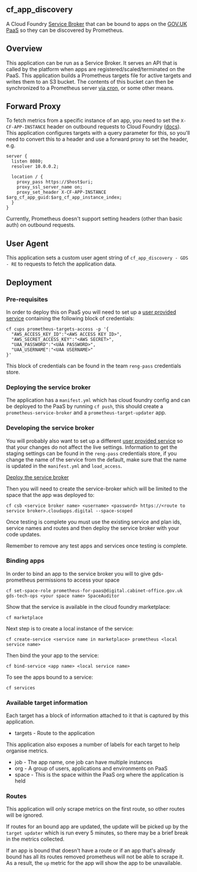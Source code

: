 ## cf_app_discovery

A Cloud Foundry
[Service Broker](https://docs.cloudfoundry.org/services/overview.html)
that can be bound to apps on the
[GOV.UK PaaS](https://docs.cloud.service.gov.uk) so they can be discovered by
Prometheus.

## Overview

This application can be run as a Service Broker. It serves an API that is called
by the platform when apps are registered/scaled/terminated on the PaaS. This
application builds a Prometheus targets file for active targets and writes them
to an S3 bucket. The contents of this bucket can then be synchronized to a
Prometheus server
[via cron](https://github.com/alphagov/prometheus-aws-configuration/blob/master/terraform/modules/prometheus/cloud.conf#L105-L109),
or some other means.

## Forward Proxy

To fetch metrics from a specific instance of an app, you need to set the
`X-CF-APP-INSTANCE` header on outbound requests to Cloud Foundry
([docs](https://docs.cloudfoundry.org/devguide/deploy-apps/routes-domains.html#routing-requests-to-a-specific-app-instance)).
This application configures targets with a query parameter for this, so you'll
need to convert this to a header and use a forward proxy to set the header, e.g.

```
server {
  listen 8080;
  resolver 10.0.0.2;

  location / {
    proxy_pass https://$host$uri;
    proxy_ssl_server_name on;
    proxy_set_header X-CF-APP-INSTANCE $arg_cf_app_guid:$arg_cf_app_instance_index;
  }
}
```

Currently, Prometheus doesn't support setting headers (other than basic auth) on
outbound requests.

## User Agent

This application sets a custom user agent string of
`cf_app_discovery - GDS - RE` to requests to fetch the application data.

## Deployment

### Pre-requisites

In order to deploy this on PaaS you will need to set up a [user provided service][] containing the following block of credentials:

```shell
cf cups prometheus-targets-access -p '{
  "AWS_ACCESS_KEY_ID":"<AWS ACCESS KEY ID>",
  "AWS_SECRET_ACCESS_KEY":"<AWS SECRET>",
  "UAA_PASSWORD":"<UAA PASSWORD>",
  "UAA_USERNAME":"<UAA USERNAME>"
}'
```

This block of credentials can be found in the team `reng-pass` credentials store.

### Deploying the service broker

The application has a `manifest.yml` which has cloud foundry config and can be deployed to the PaaS by running `cf push`, this should create a `prometheus-service-broker` and a `prometheus-target-updater` app.

### Developing the service broker

You will probably also want to set up a different [user provided service](#pre-requisites) so that your changes do not affect the live settings. Information to get the staging settings can be found in the `reng-pass` credentials store, if you change the name of the service from the default, make sure that the name is updated in the `manifest.yml` and `load_access`.

[Deploy the service broker](#deploying-the-service-broker)

Then you will need to create the service-broker which will be limited to the space that the app was deployed to:

`cf csb <service broker name> <username> <password> https://<route to service broker>.cloudapps.digital --space-scoped`

Once testing is complete you must use the existing service and plan ids, service names and routes and then deploy the service broker with your code updates.

Remember to remove any test apps and services once testing is complete.

### Binding apps

In order to bind an app to the service broker you will to give gds-prometheus permissions to access your space

`cf set-space-role prometheus-for-paas@digital.cabinet-office.gov.uk gds-tech-ops <your space name> SpaceAuditor`

Show that the service is available in the cloud foundry marketplace:

`cf marketplace`

Next step is to create a local instance of the service:

`cf create-service <service name in marketplace> prometheus <local service name>`

Then bind the your app to the service:

`cf bind-service <app name> <local service name>`

To see the apps bound to a service:

`cf services`

[user provided service]: https://docs.cloudfoundry.org/devguide/services/user-provided.html#credentials

### Available target information

Each target has a block of information attached to it that is captured by this application.

 - targets - Route to the application

This application also exposes a number of labels for each target to help organise metrics.

 - job   - The app name, one job can have multiple instances
 - org   - A group of users, applications and environments on PaaS
 - space - This is the space within the PaaS org where the application is held

### Routes

This application will only scrape metrics on the first route, so other routes will be ignored.

If routes for an bound app are updated, the update will be picked up by the `target updater` which is run every 5 minutes, so there may be a brief break in the metrics collected.

If an app is bound that doesn't have a route or if an app that's already bound has all its routes removed prometheus will not be able to scrape it.  As a result, the `up` metric for the app will show the app to be unavailable.
